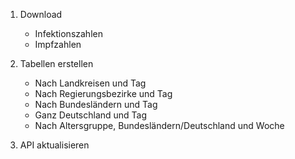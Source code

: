 
1. Download
	- Infektionszahlen
	- Impfzahlen

2. Tabellen erstellen
	- Nach Landkreisen und Tag
	- Nach Regierungsbezirke und Tag
	- Nach Bundesländern und Tag
	- Ganz Deutschland und Tag
	- Nach Altersgruppe, Bundesländern/Deutschland und Woche

3. API aktualisieren
